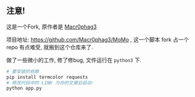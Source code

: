 ## 注意!

这是一个Fork, 原作者是 [Macr0phag3](https://github.com/Macr0phag3)

项目地址: https://github.com/Macr0phag3/MoMo , 这一个脚本 fork 占一个 repo 有点难受, 就搬到这个仓库来了.

做了一些微小的工作, 修了修bug, 文件运行在 `python3` 下.

```bash
# 要安装的依赖
pip install termcolor requests
# 修改代码中的 LINK 为你的文章后启动:
python app.py
```
